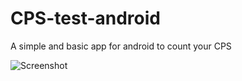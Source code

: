 # CPS-test-android
A simple and basic app for android to count your CPS 

![Screenshot](https://prnt.sc/s0pwy8)
